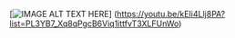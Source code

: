 [![IMAGE ALT TEXT HERE](http://postfiles14.naver.net/20150530_157/ioio9961_1432982427969qTlHB_JPEG/%B0%E6%B1%E2%BB%E7%C1%F83.jpg?type=w3)]
(https://youtu.be/kEIi4Llj8PA?list=PL3YB7_Xq8qPgcB6Viq1ittfvT3XLFUnWo)
